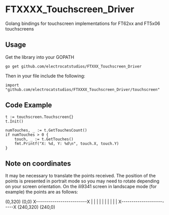 # FTXXXX_Touchscreen_Driver
Golang bindings for touchscreen implementations for FT62xx and FT5x06 touchscreens

## Usage

Get the library into your GOPATH
```
go get github.com/electrocatstudios/FTXXX_Touchscreen_Driver
```
Then in your file include the following:

```
import "github.com/electrocatstudios/FTXXXX_Touchscreen_Driver/touchscreen"
```

## Code Example

```
t := touchscreen.Touchscreen{}
t.Init()

numTouches, _ := t.GetTouchesCount()
if numTouches > 0 {
    touch, _ := t.GetTouches()
    fmt.Printf("X: %d, Y: %d\n", touch.X, touch.Y)
}
```

## Note on coordinates
It may be necessary to translate the points received. The position of the points is presented in portrait mode so you may need to rotate depending on your screen orientation. On the ili9341 screen in landscape mode (for example) the points are as follows:

(0,320)                   (0,0)
X-------------------------X
|                         |
|                         |
|                         |
|                         |
|                         |
X-------------------------X
(240,320)                 (240,0)